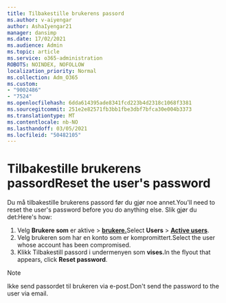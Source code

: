 ```yaml
---
title: Tilbakestille brukerens passord
ms.author: v-aiyengar
author: AshaIyengar21
manager: dansimp
ms.date: 17/02/2021
ms.audience: Admin
ms.topic: article
ms.service: o365-administration
ROBOTS: NOINDEX, NOFOLLOW
localization_priority: Normal
ms.collection: Adm_O365
ms.custom:
- "9002486"
- "7524"
ms.openlocfilehash: 6dda614395ade8341fcd223b4d2318c1068f3381
ms.sourcegitcommit: 251e2e82571fb3bb1fbe3dbf7bfca30e004b3373
ms.translationtype: MT
ms.contentlocale: nb-NO
ms.lasthandoff: 03/05/2021
ms.locfileid: "50482105"
---
```

# <a name="reset-the-users-password"></a><span data-ttu-id="09c90-102">Tilbakestille brukerens passord</span><span class="sxs-lookup"><span data-stu-id="09c90-102">Reset the user's password</span></span>

<span data-ttu-id="09c90-103">Du må tilbakestille brukerens passord før du gjør noe annet.</span><span class="sxs-lookup"><span data-stu-id="09c90-103">You'll need to reset the user's password before you do anything else.</span></span> <span data-ttu-id="09c90-104">Slik gjør du det:</span><span class="sxs-lookup"><span data-stu-id="09c90-104">Here's how:</span></span>

1. <span data-ttu-id="09c90-105">Velg **Brukere som** er aktive  >  **[brukere.](https://go.microsoft.com/fwlink/p/?linkid=834822)**</span><span class="sxs-lookup"><span data-stu-id="09c90-105">Select **Users** > **[Active users](https://go.microsoft.com/fwlink/p/?linkid=834822)**.</span></span>
1. <span data-ttu-id="09c90-106">Velg brukeren som har en konto som er kompromittert.</span><span class="sxs-lookup"><span data-stu-id="09c90-106">Select the user whose account has been compromised.</span></span>
1. <span data-ttu-id="09c90-107">Klikk Tilbakestill passord i undermenyen som **vises.**</span><span class="sxs-lookup"><span data-stu-id="09c90-107">In the flyout that appears, click **Reset password**.</span></span>

> [!NOTE]
> <span data-ttu-id="09c90-108">Ikke send passordet til brukeren via e-post.</span><span class="sxs-lookup"><span data-stu-id="09c90-108">Don't send the password to the user via email.</span></span>
